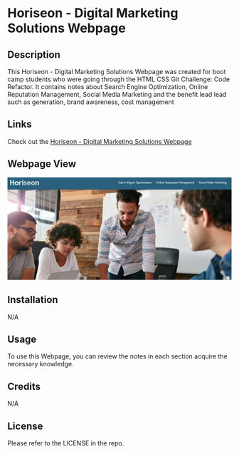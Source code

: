 # Horiseon - Digital Marketing Solutions Webpage

## Description

This Horiseon - Digital Marketing Solutions Webpage was created for boot camp students who were going through the HTML CSS Git Challenge: Code Refactor. It contains notes about Search Engine Optimization, Online Reputation Management, Social Media Marketing and the benefit lead lead such as generation, brand awareness, cost management

## Links
Check out the [Horiseon - Digital Marketing Solutions Webpage](https://oprokopieva382.github.io/Bootcamp-Module1-Challenge/)

## Webpage View
![webpage-screenshot](./assets/images/webpage-screenshot.png)


## Installation

N/A

## Usage

To use this Webpage, you can review the notes in each section acquire the necessary knowledge.

## Credits

N/A

## License

Please refer to the LICENSE in the repo.
